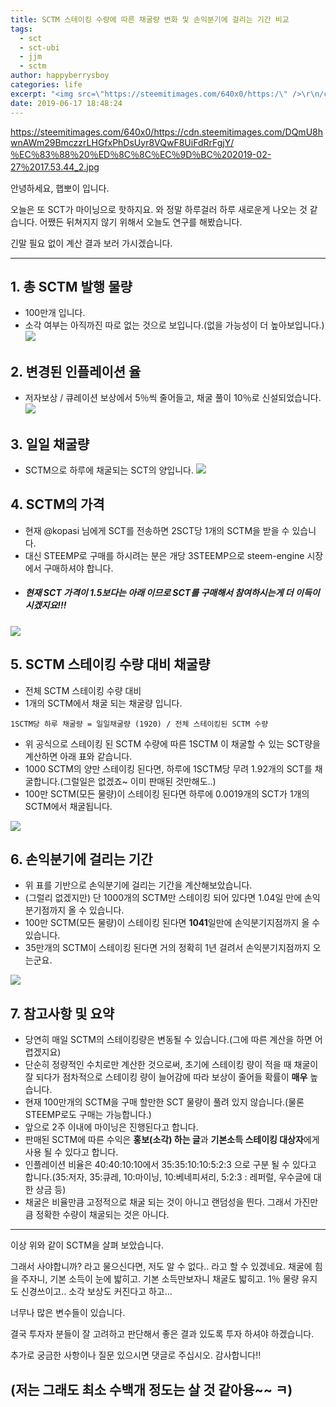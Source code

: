 ```yaml
---
title: SCTM 스테이킹 수량에 따른 채굴량 변화 및 손익분기에 걸리는 기간 비교
tags:
  - sct
  - sct-ubi
  - jjm
  - sctm
author: happyberrysboy
categories: life
excerpt: "<img src=\"https://steemitimages.com/640x0/https:/\" />\r\n/cdn.steemitimages.com/DQmU8hwnAWm29BmczzrLHGfxPhDsUyr8VQwF8UiFdRrFgjY/％EC％83％88％20％ED％8C％8C％EC％9D％BC％202019-02-27％2017.53.44_2.jpg  안녕하세요, 햅뽀이 입니다.  오늘은 또 SCT가 마이닝으로 핫하지요. 와 정말 하루걸러 하루 새로운게 나오는 것 같습니....."
date: 2019-06-17 18:48:24
---
```


https://steemitimages.com/640x0/https://cdn.steemitimages.com/DQmU8hwnAWm29BmczzrLHGfxPhDsUyr8VQwF8UiFdRrFgjY/％EC％83％88％20％ED％8C％8C％EC％9D％BC％202019-02-27％2017.53.44_2.jpg

안녕하세요, 햅뽀이 입니다.

오늘은 또 SCT가 마이닝으로 핫하지요. 와 정말 하루걸러 하루 새로운게 나오는 것 같습니다. 어쨌든 뒤쳐지지 않기 위해서 오늘도 연구를 해봤습니다.

긴말 필요 없이 계산 결과 보러 가시겠습니다.

___

## 1. 총 SCTM 발행 물량
- 100만개 입니다.
- 소각 여부는 아직까진 따로 없는 것으로 보입니다.(없을 가능성이 더 높아보입니다.)
![](https://cdn.steemitimages.com/DQmaMbm8ea4utMG7ADJpm5GSRmgwHGm9X54JkzNS6J9CUy6/image.png)

## 2. 변경된 인플레이션 율
- 저자보상 / 큐레이션 보상에서 5％씩 줄어들고, 채굴 풀이 10％로 신설되었습니다.
![](https://cdn.steemitimages.com/DQmaMSWBkf2ZK2QjrtcB4qux7NAiLvqSX3ZqUyW36ui8Hpa/image.png)

## 3. 일일 채굴량
- SCTM으로 하루에 채굴되는 SCT의 양입니다.
![](https://cdn.steemitimages.com/DQmWXKJqtUT7UX9s9StYHTrm9Y3itaNLHjuWRjTVipsk3dX/image.png)

## 4. SCTM의 가격
- 현재 @kopasi 님에게 SCT를 전송하면 2SCT당 1개의 SCTM을 받을 수 있습니다.
- 대신 STEEMP로 구매를 하시려는 분은 개당 3STEEMP으로 steem-engine 시장에서 구매하셔야 합니다.
- ##### 현재 SCT 가격이 1.5보다는 아래 이므로 SCT를 구매해서 참여하시는게 더 이득이시겠지요!!!
![](https://cdn.steemitimages.com/DQmPThwTfJF1WEBQHSmJXDByxBEjiKrnhFkPcm7pwYSqxcR/image.png)

## 5. SCTM 스테이킹 수량 대비 채굴량
- 전체 SCTM 스테이킹 수량 대비
- 1개의 SCTM에서 채굴 되는 채굴량 입니다.

```
1SCTM당 하루 채굴량 = 일일채굴량 (1920) / 전체 스테이킹된 SCTM 수량
```

- 위 공식으로 스테이킹 된 SCTM 수량에 따른 1SCTM 이 채굴할 수 있는 SCT량을 계산하면 아래 표와 같습니다.
- 1000 SCTM의 양만 스테이킹 된다면, 하루에 1SCTM당 무려 1.92개의 SCT를 채굴합니다.(그럴일은 없겠죠~ 이미 판매된 것만해도..)
- 100만 SCTM(모든 물량)이 스테이킹 된다면 하루에 0.0019개의 SCT가 1개의 SCTM에서 채굴됩니다.


![](https://cdn.steemitimages.com/DQmZ5LbLUHmDbmB4AC6WhfKfkhjpgQ9Whj7Go7gJS6xdEbC/image.png)


## 6. 손익분기에 걸리는 기간
- 위 표를 기반으로 손익분기에 걸리는 기간을 계산해보았습니다.
- (그럴리 없겠지만) 단 1000개의 SCTM만 스테이킹 되어 있다면 1.04일 만에 손익분기점까지 올 수 있습니다.
- 100만 SCTM(모든 물량)이 스테이킹 된다면 **1041**일만에 손익분기지점까지 올 수 있습니다.
- 35만개의 SCTM이 스테이킹 된다면 거의 정확히 1년 걸려서 손익분기지점까지 오는군요.

![](https://cdn.steemitimages.com/DQmYPCE8ndbC9NqVzEhvVD5dvnQxF3iScDnjLcsESa18cnq/image.png)

## 7. 참고사항 및 요약
- 당연히 매일 SCTM의 스테이킹량은 변동될 수 있습니다.(그에 따른 계산을 하면 어렵겠지요)
- 단순히 정량적인 수치로만 계산한 것으로써, 초기에 스테이킹 량이 적을 때 채굴이 잘 되다가 점차적으로 스테이킹 량이 늘어감에 따라 보상이 줄어들 확률이 **매우** 높습니다.
- 현재 100만개의 SCTM을 구매 할만한 SCT 물량이 풀려 있지 않습니다.(물론  STEEMP로도 구매는 가능합니다.)
- 앞으로 2주 이내에 마이닝은 진행된다고 합니다.
- 판매된 SCTM에 따른 수익은 **홍보(소각) 하는 글**과 **기본소득 스테이킹 대상자**에게 사용 될 수 있다고 합니다.
- 인플레이션 비율은 40:40:10:10에서 35:35:10:10:5:2:3 으로 구분 될 수 있다고 합니다.(35:저자, 35:큐레, 10:마이닝, 10:베네피셔리, 5:2:3 : 레퍼럴, 우수글에 대한 상금 등)
- 채굴은 비율만큼 고정적으로 채굴 되는 것이 아니고 랜덤성을 띈다. 그래서 가진만큼 정확한 수량이 채굴되는 것은 아니다.

___

이상 위와 같이 SCTM을 살펴 보았습니다.

그래서 사야합니까? 라고 물으신다면, 저도 알 수 없다.. 라고 할 수 있겠네요. 채굴에 힘을 주자니, 기본 소득이 눈에 밟히고. 기본 소득만보자니 채굴도 밟히고. 1％ 물량 유지도 신경쓰이고.. 소각 보상도 커진다고 하고... 

너무나 많은 변수들이 있습니다. 

결국 투자자 분들이 잘 고려하고 판단해서 좋은 결과 있도록 투자 하셔야 하겠습니다.

추가로 궁금한 사항이나 질문 있으시면 댓글로 주십시오.
감사합니다!!

## (저는 그래도 최소 수백개 정도는 살 것 같아용~~ ㅋ)